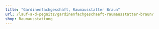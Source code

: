 ```yaml
---
title: "Gardinenfachgeschäft, Raumausstatter Braun"
url: /lauf-a-d-pegnitz/gardinenfachgeschaeft-raumausstatter-braun/
shop: Raumausstattung
---
```

